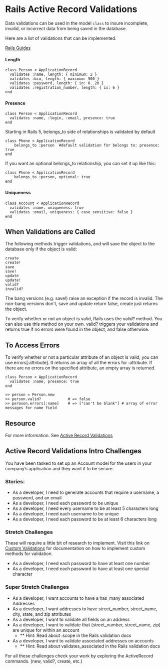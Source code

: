 # Rails Active Record Validations

Data validations can be used in the model `class` to insure incomplete, invalid, or incorrect data from being saved in the database.

Here are a list of validations that can be implemented.

[Rails Guides](https://guides.rubyonrails.org/active_record_validations.html#acceptance)

#### Length

```
class Person < ApplicationRecord
  validates :name, length: { minimum: 2 }
  validates :bio, length: { maximum: 500 }
  validates :password, length: { in: 6..20 }
  validates :registration_number, length: { is: 6 }
end
```

#### Presence

```
class Person < ApplicationRecord
  validates :name, :login, :email, presence: true
end
```

Starting in Rails 5,  belongs_to side of relationships is validated by default
```
class Phone < ApplicationRecord
	belongs_to :person  #default validation for belongs to: presence: true
end
```

If you want an optional belongs_to relationship, you can set it up like this:
```
class Phone < ApplicationRecord
	belongs_to :person, optional: true
end
```


#### Uniqueness

```
class Account < ApplicationRecord
  validates :name, uniqueness: true
  validates :email, uniqueness: { case_sensitive: false }
end
```

## When Validations are Called

The following methods trigger validations, and will save the object to the database only if the object is valid:
```
create
create!
save
save!
update
update!
valid?
invalid?
```

The bang versions (e.g. save!) raise an exception if the record is invalid. The non-bang versions don't, save and update return false, create just returns the object.

To verify whether or not an object is valid, Rails uses the valid? method. You can also use this method on your own. valid? triggers your validations and returns true if no errors were found in the object, and false otherwise.

## To Access Errors

To verify whether or not a particular attribute of an object is valid, you can use errors[:attribute]. It returns an array of all the errors for :attribute. If there are no errors on the specified attribute, an empty array is returned.
```
class Person < ApplicationRecord
  validates :name, presence: true
end

>> person = Person.new
>> person.valid? 			# => false
>> peroson.errors[:name] 	# => ["can't be blank"]	# array of error messages for name field
```

## Resource

For more information. See <a href="http://guides.rubyonrails.org/v4.2/active_record_validations.html" target="_blank" >Active Record Validations</a>

## Active Record Validations Intro Challenges

You have been tasked to set up an Account model for the users in your company’s application and they want it to be secure.

### Stories:

- As a developer, I need to generate accounts that require a username, a password, and an email
- As a developer, I need each password to be unique
- As a developer, I need every username to be at least 5 characters long
- As a developer, I need each username to be unique
- As a developer, I need each password to be at least 6 characters long

### Stretch Challenges

These will require a little bit of research to implement. Visit this link on [Custom Validations](https://guides.rubyonrails.org/active_record_validations.html#performing-custom-validations) for documentation on how to implement custom methods for validation.

- As a developer, I need each password to have at least one number
- As a developer, I need each password to have at least one special character

### Super Stretch Challenges
- As a developer, I want accounts to have a has_many associated Addresses
- As a developer, I want addresses to have street_number, street_name, city, state, and zip attributes
- As a developer, I want to validate all fields on an address
- As a developer, I want to validate that (street_number, street_name, zip) are unique for within an account
	- ** Hint:  Read about :scope in the Rails validation docs
- As a developer, I want to validate associated addresses on accounts
	- ** Hint:  Read about validates_associated in the Rails validation docs

For all these challenges check your work by exploring the ActiveRecord commands. (new, valid?, create, etc.)

